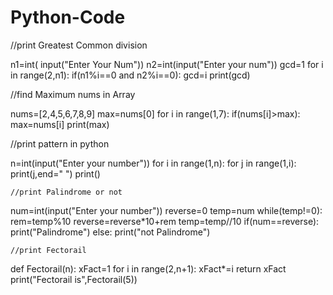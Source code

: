# Python-Code
//print Greatest Common division

n1=int( input("Enter Your Num"))
n2=int(input("Enter your num"))
gcd=1
for i in range(2,n1):
    if(n1%i==0 and n2%i==0):
        gcd=i
print(gcd)

//find Maximum nums in Array

nums=[2,4,5,6,7,8,9]
max=nums[0]
for i in range(1,7):
    if(nums[i]>max):
        max=nums[i]
print(max)


//print pattern in python

n=int(input("Enter your number"))
for i in range(1,n):
    for j in range(1,i):
        print(j,end=" ")
    print()

    //print Palindrome or not

    
num=int(input("Enter your number"))
reverse=0
temp=num
while(temp!=0):
    rem=temp%10
    reverse=reverse*10+rem
    temp=temp//10
if(num==reverse):
    print("Palindrome")
else:
    print("not Palindrome")

    //print Fectorail

    
def Fectorail(n):
    xFact=1
    for i in range(2,n+1):
        xFact*=i
    return xFact
print("Fectorail is",Fectorail(5))
